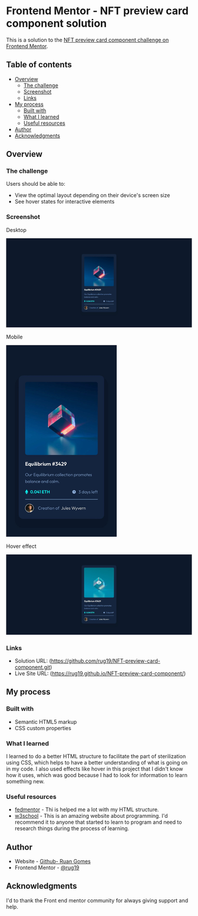 # Frontend Mentor - NFT preview card component solution

This is a solution to the [NFT preview card component challenge on Frontend Mentor](https://www.frontendmentor.io/challenges/nft-preview-card-component-SbdUL_w0U). 

## Table of contents

- [Overview](#overview)
  - [The challenge](#the-challenge)
  - [Screenshot](#screenshot)
  - [Links](#links)
- [My process](#my-process)
  - [Built with](#built-with)
  - [What I learned](#what-i-learned)
  - [Useful resources](#useful-resources)
- [Author](#author)
- [Acknowledgments](#acknowledgments)

## Overview

### The challenge

Users should be able to:

- View the optimal layout depending on their device's screen size
- See hover states for interactive elements

### Screenshot

Desktop

<img src="design/img-nft-desktop.jpeg/">

Mobile

<img src="design/img-nft-mobile.jpeg" width="300px"/>

Hover effect

<img src="design/img-nft-hover-effect.jpeg"/>

### Links

- Solution URL: (https://github.com/rug19/NFT-preview-card-component.git)
- Live Site URL: (https://rug19.github.io/NFT-preview-card-component/)

## My process

### Built with

- Semantic HTML5 markup
- CSS custom properties
  
### What I learned

I learned to do a better HTML structure to facilitate the part of sterilization using CSS, which helps to have a better understanding of what is going on in my code. I also used effects like hover in this project that I didn't know how it uses, which was good because I had to look for information to learn something new.  


### Useful resources

- [fedmentor](https://fedmentor.dev/) - Thi is helped me a lot with my HTML structure. 
- [w3school](https://www.w3schools.com/) - This is an amazing website about programming. I'd recommend it to anyone that started to learn to program and need to research things during the process of learning. 

## Author

- Website - [Github- Ruan Gomes](https://github.com/rug19)
- Frontend Mentor - [@rug19](https://www.frontendmentor.io/profile/rug19)


## Acknowledgments

I'd to thank the Front end mentor community for always giving support and help. 
